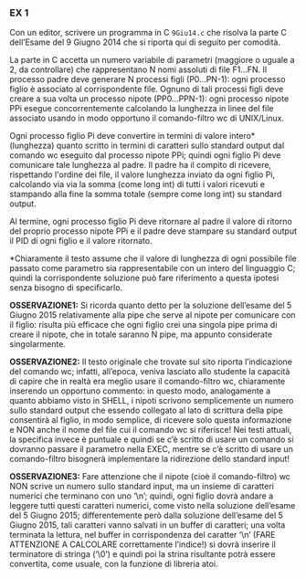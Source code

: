 ### EX 1
Con un editor, scrivere un programma in C `9Giu14.c` che risolva la parte C dell’Esame del 9 Giugno
2014 che si riporta qui di seguito per comodità.

La parte in C accetta un numero variabile di parametri (maggiore o uguale a 2, da controllare) che
rappresentano N nomi assoluti di file F1...FN.
Il processo padre deve generare N processi figli (P0…PN-1): ogni processo figlio è associato al
corrispondente file. Ognuno di tali processi figli deve creare a sua volta un processo nipote (PP0…PPN-1):
ogni processo nipote PPi esegue concorrentemente calcolando la lunghezza in linee del file associato
usando in modo opportuno il comando-filtro wc di UNIX/Linux.

Ogni processo figlio Pi deve convertire in termini di valore intero* (lunghezza) quanto scritto in termini di
caratteri sullo standard output dal comando wc eseguito dal processo nipote PPi; quindi ogni figlio Pi deve
comunicare tale lunghezza al padre. 
Il padre ha il compito di ricevere, rispettando l'ordine dei file, il valore lunghezza inviato da ogni figlio Pi, calcolando via via la somma (come long int) di tutti i valori ricevuti e
stampando alla fine la somma totale (sempre come long int) su standard output.

Al termine, ogni processo figlio Pi deve ritornare al padre il valore di ritorno del proprio processo nipote
PPi e il padre deve stampare su standard output il PID di ogni figlio e il valore ritornato.

*Chiaramente il testo assume che il valore di lunghezza di ogni possibile file passato come parametro sia
rappresentabile con un intero del linguaggio C; quindi la corrispondente soluzione può fare riferimento
a questa ipotesi senza bisogno di specificarlo.

**OSSERVAZIONE1:** Si ricorda quanto detto per la soluzione dell’esame del 5 Giugno 2015 relativamente
alla pipe che serve al nipote per comunicare con il figlio: risulta più efficace che ogni figlio crei una singola
pipe prima di creare il nipote, che in totale saranno N pipe, ma appunto considerate singolarmente.

**OSSERVAZIONE2:** Il testo originale che trovate sul sito riporta l’indicazione del comando wc; infatti,
all’epoca, veniva lasciato allo studente la capacità di capire che in realtà era meglio usare il comando-filtro
wc, chiaramente inserendo un opportuno commento: in questo modo, analogamente a quanto abbiamo
visto in SHELL, i nipoti scrivono semplicemente un numero sullo standard output che essendo collegato al
lato di scrittura della pipe consentirà al figlio, in modo semplice, di ricevere solo questa informazione e
NON anche il nome del file cui il comando wc si riferisce! Nei testi attuali, la specifica invece è puntuale e
quindi se c’è scritto di usare un comando si dovranno passare il parametro nella EXEC, mentre se c’è scritto
di usare un comando-filtro bisognerà implementare la ridirezione dello standard input!

**OSSERVAZIONE3:** Fare attenzione che il nipote (cioè il comando-filtro) wc NON scrive un numero sullo
standard input, ma un insieme di caratteri numerici che terminano con uno ‘\n’; quindi, ogni figlio dovrà
andare a leggere tutti questi caratteri numerici, come visto nella soluzione dell’esame del 5 Giugno 2015;
differentemente però dalla soluzione dell’esame del 5 Giugno 2015, tali caratteri vanno salvati in un buffer
di caratteri; una volta terminata la lettura, nel buffer in corrispondenza del caratter ‘\n’ (FARE
ATTENZIONE A CALCOLARE correttamente l’indice!) si dovrà inserire il terminatore di stringa (‘\0’) e quindi
poi la strina risultante potrà essere convertita, come usuale, con la funzione di libreria atoi.